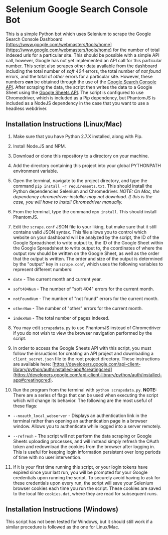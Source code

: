 # Selenium Google Search Console Bot
This is a simple Python bot which uses Selenium to scrape the Google Search Console Dashboard [https://www.google.com/webmasters/tools/home](https://www.google.com/webmasters/tools/home)  for the number of total indexed urls for a particular site. This should be possible with a simple API call, however, Google has not yet implemented an API call for this particular number. This script also scrapes other data available from the dashboard including the total number of *soft 404* errors, the total number of *not found* errors, and the total of *other* errors for a particular site. However, these numbers **can** be obtained through the use of the [Google Search Console API](https://developers.google.com/webmaster-tools/search-console-api-original/v3/urlcrawlerrorscounts/query). After scraping the data, the script then writes the data to a Google Sheet using the [Google Sheets API](https://developers.google.com/sheets/). The script is configured to use Chromedriver, which is included as a Pip dependency, but PhantomJS is included as a NodeJS dependency in the case that you want to use a headless webdriver.

## Installation Instructions (Linux/Mac)

1. Make sure that you have Python 2.7.X installed, along with Pip.

2. Install Node.JS and NPM.

3. Download or clone this repository to a directory on your machine.

4. Add the directory containing this project into your global PYTHONPATH environment variable.

5. Open the terminal, navigate to the project directory, and type the command `pip install -r requirements.txt`. This should install the Python dependencies Selenium and Chromedriver. *NOTE: On Mac, the dependency chromedriver-installer may not download. If this is the case, you will have to install Chromedriver manually.*

6. From the terminal, type the command `npm install`. This should install PhantomJS.

7. Edit the `scrape.conf` JSON file to your liking, but make sure that it still contains valid JSON syntax. This file allows you to control which website on your dashboard will be analyzed by the script, the ID of the Google Spreadsheet to write output to, the ID of the Google Sheet within the Google Spreadsheet to write output to, the coordinates of where the output row should be written on the Google Sheet, as well as the order that the output is written. The order and size of the output is determined by the "output" key in `scrape.conf`, which uses the following variables to represent different numbers:

* `date` - The current month and current year.

* `soft404Num` - The number of "soft 404" errors for the current month.

* `notFoundNum` - The number of "not found" errors for the current month.

* `otherNum` - The number of "other" errors for the current month.

* `indexNum` - The total number of pages indexed.

8. You may edit `scrapedata.py` to use PhantomJS instead of Chromedriver if you do not wish to view the browser navigation performed by the script.

9. In order to access the Google Sheets API with this script, you must follow the insructions for creating an API project and downloading a `client_secret.json` file to the root project directory. These instructions are available here: [https://developers.google.com/api-client-library/python/auth/installed-app#creatingcred](https://developers.google.com/api-client-library/python/auth/installed-app#creatingcred). 

10. Run the program from the terminal with `python scrapedata.py`. **NOTE:** There are a series of flags that can be used when executing the script which will change its behavior. The following are the most useful of these flags:

* `--noauth_local_webserver` - Displays an authentication link in the terminal rather than opening an authentication page in a browser window. Allows you to authenticate while logged into a server remotely.

* `--refresh` - The script will not perform the data scraping or Google Sheets uploading processes, and will instead simply refresh the OAuth token and redownload the cookies from the browser after logging in. This is useful for keeping login information persistent over long periods of time with no user intervention.

11. If it is your first time running this script, or your login tokens have expired since your last run, you will be prompted for your Google credentials upon running the script. To securely avoid having to ask for these credentials upon every run, the script will save your Selenium browser cookies each time you run the script. These cookies are saved to the local file `cookies.dat`, where they are read for subsequent runs.

## Installation Instructions (Windows)

This script has not been tested for Windows, but it should still work if a similar procedure is followed as the one for Linux/Mac.
